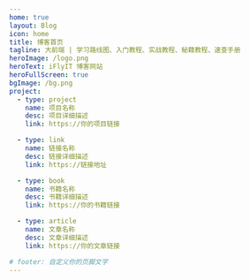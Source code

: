 ```yaml
---
home: true
layout: Blog
icon: home
title: 博客首页
tagline: 大前端 | 学习路线图、入门教程、实战教程、秘籍教程、速查手册
heroImage: /logo.png
heroText: iFlyIT 博客网站
heroFullScreen: true
bgImage: /bg.png
project:
  - type: project
    name: 项目名称
    desc: 项目详细描述
    link: https://你的项目链接

  - type: link
    name: 链接名称
    desc: 链接详细描述
    link: https://链接地址

  - type: book
    name: 书籍名称
    desc: 书籍详细描述
    link: https://你的书籍链接

  - type: article
    name: 文章名称
    desc: 文章详细描述
    link: https://你的文章链接

# footer: 自定义你的页脚文字
---
```


<!-- 这是一个博客主页。

要使用此布局，您应该在页面前端设置 `layout: Blog` 和 `home: true`。

相关配置文档请见 [博客主页](https://vuepress-theme-hope.github.io/v2/zh/guide/blog/home/) -->
